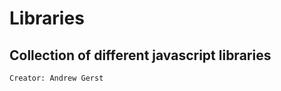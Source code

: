 Libraries
========
Collection of different javascript libraries
-------------------------------
`Creator: Andrew Gerst`